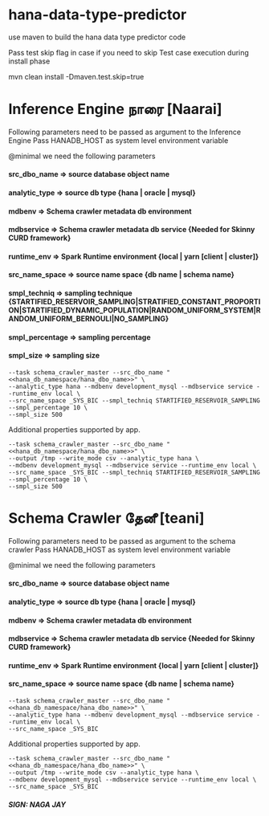 # hana-data-type-predictor


use maven to build the hana data type predictor code

Pass test skip flag in case if you need to skip Test case execution during install phase

mvn clean install -Dmaven.test.skip=true

# Inference Engine நாரை [Naarai] 

Following parameters need to be passed as argument to the Inference Engine 
Pass HANADB_HOST as system level environment variable

@minimal we need the following parameters

#### src_dbo_name => source database object name
#### analytic_type => source db type {hana | oracle | mysql}
#### mdbenv => Schema crawler metadata db environment
#### mdbservice => Schema crawler metadata db service {Needed for Skinny CURD framework}
#### runtime_env => Spark Runtime environment  {local | yarn [client | cluster]}
#### src_name_space => source name space {db name | schema name}
#### smpl_techniq => sampling technique {STARTIFIED_RESERVOIR_SAMPLING|STRATIFIED_CONSTANT_PROPORTION|STARTIFIED_DYNAMIC_POPULATION|RANDOM_UNIFORM_SYSTEM|RANDOM_UNIFORM_BERNOULI|NO_SAMPLING}
#### smpl_percentage => sampling percentage
#### smpl_size => sampling size

```
--task schema_crawler_master --src_dbo_name "<<hana_db_namespace/hana_dbo_name>>" \
--analytic_type hana --mdbenv development_mysql --mdbservice service --runtime_env local \
--src_name_space _SYS_BIC --smpl_techniq STARTIFIED_RESERVOIR_SAMPLING --smpl_percentage 10 \
--smpl_size 500
```

Additional properties supported by app.

```
--task schema_crawler_master --src_dbo_name "<<hana_db_namespace/hana_dbo_name>>" \
--output /tmp --write_mode csv --analytic_type hana \
--mdbenv development_mysql --mdbservice service --runtime_env local \
--src_name_space _SYS_BIC --smpl_techniq STARTIFIED_RESERVOIR_SAMPLING --smpl_percentage 10 \
--smpl_size 500
```


# Schema Crawler தேனீ [teani] 

Following parameters need to be passed as argument to the schema crawler 
Pass HANADB_HOST as system level environment variable

@minimal we need the following parameters

#### src_dbo_name => source database object name
#### analytic_type => source db type {hana | oracle | mysql}
#### mdbenv => Schema crawler metadata db environment
#### mdbservice => Schema crawler metadata db service {Needed for Skinny CURD framework}
#### runtime_env => Spark Runtime environment  {local | yarn [client | cluster]}
#### src_name_space => source name space {db name | schema name}

```
--task schema_crawler_master --src_dbo_name "<<hana_db_namespace/hana_dbo_name>>" \
--analytic_type hana --mdbenv development_mysql --mdbservice service --runtime_env local \
--src_name_space _SYS_BIC
```

Additional properties supported by app.

```
--task schema_crawler_master --src_dbo_name "<<hana_db_namespace/hana_dbo_name>>" \
--output /tmp --write_mode csv --analytic_type hana \
--mdbenv development_mysql --mdbservice service --runtime_env local \
--src_name_space _SYS_BIC 
```


##### SIGN: NAGA JAY
